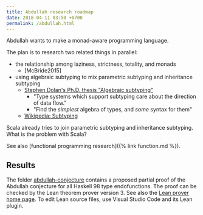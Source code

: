 ```yaml
---
title: Abdullah research roadmap
date: 2018-04-11 03:50 +0700
permalink: /abdullah.html
---
```


Abdullah wants to make a monad-aware programming language.

The plan is to research two related things in parallel:

- the relationship among laziness, strictness, totality, and monads
    - [McBride2015]
- using algebraic subtyping to mix parametric subtyping and inheritance subtyping
    - [Stephen Dolan's Ph.D. thesis "Algebraic subtyping"](https://www.cl.cam.ac.uk/~sd601/thesis.pdf)
        - "Type systems which support subtyping care about the direction of data flow."
        - "Find the *simplest* algebra of types, and *some* syntax for them"
    - [Wikipedia: Subtyping](https://en.wikipedia.org/wiki/Subtyping)

Scala already tries to join parametric subtyping and inheritance subtyping.
What is the problem with Scala?

See also [functional programming research]({% link function.md %}).

## Results

The folder [abdullah-conjecture](https://github.com/Lambda-Jakarta/research/tree/master/abdullah-conjecture)
contains a proposed partial proof of the Abdullah conjecture for all Haskell 98 type endofunctions.
The proof can be checked by the Lean theorem prover version 3.
See also the [Lean prover home page](https://leanprover.github.io/).
To edit Lean source files, use Visual Studio Code and its Lean plugin.
